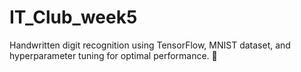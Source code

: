 # IT_Club_week5
Handwritten digit recognition using TensorFlow, MNIST dataset, and hyperparameter tuning for optimal performance. 🚀
